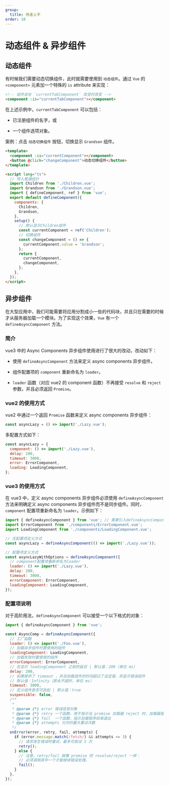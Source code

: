 ```yaml
---
group:
  title: 快速上手
order: 10
---
```


<BackTop></BackTop>

# 动态组件 & 异步组件

## 动态组件

有时候我们需要动态切换组件，此时就需要使用到 `动态组件`。通过 `Vue` 的 `<component>` 元素加一个特殊的 `is` attribute 来实现：

```html
<!-- 组件会在 `currentTabComponent` 改变时改变 -->
<component :is="currentTabComponent"></component>
```

在上述示例中，`currentTabComponent` 可以包括：

- 已注册组件的名字，或

- 一个组件选项对象。

案例：点击 `动态切换组件` 按钮，切换显示 `Grandson` 组件。

```html
<template>
  <component :is="currentComponent"></component>
  <button @click="changeComponent">动态切换组件</button>
</template>

<script lang="ts">
  // 导入普通组价
  import Children from './Children.vue';
  import Grandson from './Grandson.vue';
  import { defineComponent, ref } from 'vue';
  export default defineComponent({
    components: {
      Children,
      Grandson,
    },
    setup() {
      // 默认显示Children组件
      const currentComponent = ref('Children');
      // 切换组件
      const changeComponent = () => {
        currentComponent.value = 'Grandson';
      };
      return {
        currentComponent,
        changeComponent,
      };
    },
  });
</script>
```

## 异步组件

在大型应用中，我们可能需要将应用分割成小一些的代码块，并且只在需要的时候才从服务器加载一个模块。为了实现这个效果，`Vue` 有一个 `defineAsyncComponent` 方法。

### 简介

vue3 中的 Async Components 异步组件使用进行了很大的改动，改动如下：

- 使用 `defineAsyncComponent` 方法来定义 async components 异步组件。

- 组件配置项的 `component` 重新命名为 `loader`。

- `loader` 函数（对应 vue2 的 component 函数）不再接受 `resolve` 和 `reject` 参数，并且必须返回 `Promise`。

### vue2 的使用方式

vue2 中通过一个返回 `Promise` 函数来定义 async components 异步组件：

```js
const asyncLazy = () => import('./Lazy.vue');
```

多配置方式如下：

```js
const asyncLazy = {
  component: () => import('./Lazy.vue'),
  delay: 200,
  timeout: 3000,
  error: ErrorComponent,
  loading: LoadingComponent,
};
```

### vue3 的使用方式

在 vue3 中，定义 async components 异步组件必须使用 `defineAsyncComponent` 方法来明确定义 async components 异步组件而不是同步组件。同时，`component` 配置项重新命名为 `loader`。示例如下：

```js
import { defineAsyncComponent } from 'vue'; // 需要引入defineAsyncComponent
import ErrorComponent from './components/ErrorComponent.vue';
import LoadingComponent from './components/LoadingComponent.vue';

// 无配置项定义方式
const asyncLazy = defineAsyncComponent(() => import('./Lazy.vue'));

// 配置项定义方式
const asyncLazyWithOptions = defineAsyncComponent({
  // component配置项重新命名为loader
  loader: () => import('./Lazy.vue'),
  delay: 200,
  timeout: 3000,
  errorComponent: ErrorComponent,
  loadingComponent: LoadingComponent,
});
```

### 配置项说明

对于高阶用法，`defineAsyncComponent` 可以接受一个以下格式的对象：

```js
import { defineAsyncComponent } from 'vue';

const AsyncComp = defineAsyncComponent({
  // 工厂函数
  loader: () => import('./Foo.vue'),
  // 加载异步组件时要使用的组件
  loadingComponent: LoadingComponent,
  // 加载失败时要使用的组件
  errorComponent: ErrorComponent,
  // 在显示 loadingComponent 之前的延迟 | 默认值：200（单位 ms）
  delay: 200,
  // 如果提供了 timeout ，并且加载组件的时间超过了设定值，将显示错误组件
  // 默认值：Infinity（即永不超时，单位 ms）
  timeout: 3000,
  // 定义组件是否可挂起 | 默认值：true
  suspensible: false,
  /**
   *
   * @param {*} error 错误信息对象
   * @param {*} retry 一个函数，用于指示当 promise 加载器 reject 时，加载器是否应该重试
   * @param {*} fail  一个函数，指示加载程序结束退出
   * @param {*} attempts 允许的最大重试次数
   */
  onError(error, retry, fail, attempts) {
    if (error.message.match(/fetch/) && attempts <= 3) {
      // 请求发生错误时重试，最多可尝试 3 次
      retry();
    } else {
      // 注意，retry/fail 就像 promise 的 resolve/reject 一样：
      // 必须调用其中一个才能继续错误处理。
      fail();
    }
  },
});
```
